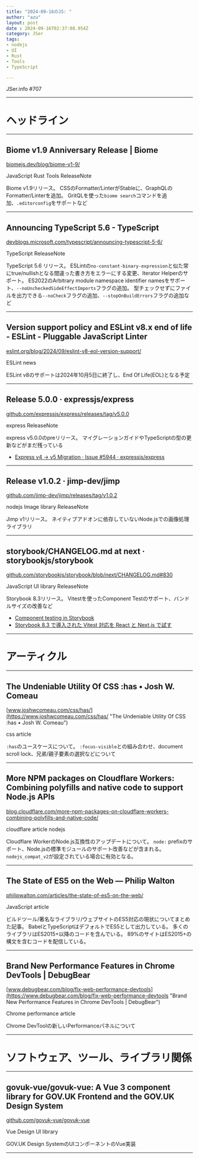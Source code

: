 ```yaml
---
title: "2024-09-16のJS: "
author: "azu"
layout: post
date : 2024-09-16T02:37:08.954Z
category: JSer
tags:
- nodejs
- UI
- Rust
- Tools
- TypeScript

---
```


JSer.info #707

----

<h1 class="site-genre">ヘッドライン</h1>

----

## Biome v1.9 Anniversary Release | Biome
[biomejs.dev/blog/biome-v1-9/](https://biomejs.dev/blog/biome-v1-9/ "Biome v1.9 Anniversary Release | Biome")
<p class="jser-tags jser-tag-icon"><span class="jser-tag">JavaScript</span> <span class="jser-tag">Rust</span> <span class="jser-tag">Tools</span> <span class="jser-tag">ReleaseNote</span></p>

Biome v1.9リリース。
CSSのFormatter/LinterがStableに、GraphQLのFormatter/Linterを追加。
GritQLを使った`biome search`コマンドを追加、`.editorconfig`をサポートなど


----

## Announcing TypeScript 5.6 - TypeScript
[devblogs.microsoft.com/typescript/announcing-typescript-5-6/](https://devblogs.microsoft.com/typescript/announcing-typescript-5-6/ "Announcing TypeScript 5.6 - TypeScript")
<p class="jser-tags jser-tag-icon"><span class="jser-tag">TypeScript</span> <span class="jser-tag">ReleaseNote</span></p>

TypeScript 5.6 リリース。
ESLintの`no-constant-binary-expression`と似た常にtrue/nullishとなる間違った書き方をエラーにする変更、Iterator Helperのサポート。
ES2022のArbitrary module namespace identifier namesをサポート、`--noUncheckedSideEffectImports`フラグの追加。
型チェックせずにファイルを出力できる`--noCheck`フラグの追加、`--stopOnBuildErrors`フラグの追加など


----

## Version support policy and ESLint v8.x end of life - ESLint - Pluggable JavaScript Linter
[eslint.org/blog/2024/09/eslint-v8-eol-version-support/](https://eslint.org/blog/2024/09/eslint-v8-eol-version-support/ "Version support policy and ESLint v8.x end of life - ESLint - Pluggable JavaScript Linter")
<p class="jser-tags jser-tag-icon"><span class="jser-tag">ESLint</span> <span class="jser-tag">news</span></p>

ESLint v8のサポートは2024年10月5日に終了し、End Of Life(EOL)となる予定


----

## Release 5.0.0 · expressjs/express
[github.com/expressjs/express/releases/tag/v5.0.0](https://github.com/expressjs/express/releases/tag/v5.0.0 "Release 5.0.0 · expressjs/express")
<p class="jser-tags jser-tag-icon"><span class="jser-tag">express</span> <span class="jser-tag">ReleaseNote</span></p>

express v5.0.0のpreリリース。
マイグレーションガイドやTypeScriptの型の更新などがまだ残っている

- [Express v4 -&gt; v5 Migration · Issue #5944 · expressjs/express](https://github.com/expressjs/express/issues/5944 "Express v4 -&amp;gt; v5 Migration · Issue #5944 · expressjs/express")

----

## Release v1.0.2 · jimp-dev/jimp
[github.com/jimp-dev/jimp/releases/tag/v1.0.2](https://github.com/jimp-dev/jimp/releases/tag/v1.0.2 "Release v1.0.2 · jimp-dev/jimp")
<p class="jser-tags jser-tag-icon"><span class="jser-tag">nodejs</span> <span class="jser-tag">Image</span> <span class="jser-tag">library</span> <span class="jser-tag">ReleaseNote</span></p>

Jimp v1リリース。
ネイティブアドオンに依存していないNode.jsでの画像処理ライブラリ


----

## storybook/CHANGELOG.md at next · storybookjs/storybook
[github.com/storybookjs/storybook/blob/next/CHANGELOG.md#830](https://github.com/storybookjs/storybook/blob/next/CHANGELOG.md#830 "storybook/CHANGELOG.md at next · storybookjs/storybook")
<p class="jser-tags jser-tag-icon"><span class="jser-tag">JavaScript</span> <span class="jser-tag">UI</span> <span class="jser-tag">library</span> <span class="jser-tag">ReleaseNote</span></p>

Storybook 8.3リリース。
Vitestを使ったComponent Testのサポート、バンドルサイズの改善など

- [Component testing in Storybook](https://storybook.js.org/blog/component-testing/ "Component testing in Storybook")
- [Storybook 8.3 で導入された Vitest 対応を React と Next.js で試す](https://zenn.dev/yumemi_inc/articles/storybook-8-3-vitest "Storybook 8.3 で導入された Vitest 対応を React と Next.js で試す")

----
<h1 class="site-genre">アーティクル</h1>

----

## The Undeniable Utility Of CSS :has • Josh W. Comeau
[www.joshwcomeau.com/css/has/](https://www.joshwcomeau.com/css/has/ "The Undeniable Utility Of CSS :has • Josh W. Comeau")
<p class="jser-tags jser-tag-icon"><span class="jser-tag">css </span> <span class="jser-tag">article</span></p>

`:has`のユースケースについて。
`:focus-visible`との組み合わせ、document scroll lock、兄弟/親子要素の選択などについて


----

## More NPM packages on Cloudflare Workers: Combining polyfills and native code to support Node.js APIs
[blog.cloudflare.com/more-npm-packages-on-cloudflare-workers-combining-polyfills-and-native-code/](https://blog.cloudflare.com/more-npm-packages-on-cloudflare-workers-combining-polyfills-and-native-code/ "More NPM packages on Cloudflare Workers: Combining polyfills and native code to support Node.js APIs")
<p class="jser-tags jser-tag-icon"><span class="jser-tag">cloudflare</span> <span class="jser-tag">article</span> <span class="jser-tag">nodejs</span></p>

Cloudflare WorkerのNode.js互換性のアップデートについて。
`node:` prefixのサポート、Node.jsの標準モジュールのサポート改善などが含まれる。
`nodejs_compat_v2`が設定されている場合に有効となる。


----

## The State of ES5 on the Web — Philip Walton
[philipwalton.com/articles/the-state-of-es5-on-the-web/](https://philipwalton.com/articles/the-state-of-es5-on-the-web/ "The State of ES5 on the Web — Philip Walton")
<p class="jser-tags jser-tag-icon"><span class="jser-tag">JavaScript</span> <span class="jser-tag">article</span></p>

ビルドツール/著名なライブラリ/ウェブサイトのES5対応の現状についてまとめた記事。
BabelとTypeScriptはデフォルトでES5として出力している。
多くのライブラリはES2015+以降のコードを含んでいる。
89%のサイトはES2015+の構文を含むコードを配信している。


----

## Brand New Performance Features in Chrome DevTools | DebugBear
[www.debugbear.com/blog/fix-web-performance-devtools](https://www.debugbear.com/blog/fix-web-performance-devtools "Brand New Performance Features in Chrome DevTools | DebugBear")
<p class="jser-tags jser-tag-icon"><span class="jser-tag">Chrome</span> <span class="jser-tag">performance</span> <span class="jser-tag">article</span></p>

Chrome DevToolの新しいPerformanceパネルについて


----
<h1 class="site-genre">ソフトウェア、ツール、ライブラリ関係</h1>

----

## govuk-vue/govuk-vue: A Vue 3 component library for GOV.UK Frontend and the GOV.UK Design System
[github.com/govuk-vue/govuk-vue](https://github.com/govuk-vue/govuk-vue "govuk-vue/govuk-vue: A Vue 3 component library for GOV.UK Frontend and the GOV.UK Design System")
<p class="jser-tags jser-tag-icon"><span class="jser-tag">Vue</span> <span class="jser-tag">Design</span> <span class="jser-tag">UI</span> <span class="jser-tag">library</span></p>

GOV.UK Design SystemのUIコンポーネントのVue実装


----
